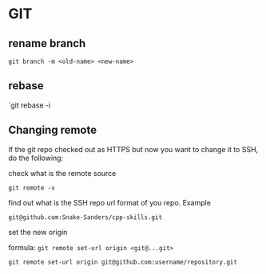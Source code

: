 # GIT

## rename branch 

`git branch -m <old-name> <new-name>`

## rebase

`git rebase -i <base-commit-id>

## Changing remote

If the git repo checked out as HTTPS but now you want to change it 
to SSH, do the following:

check what is the remote source

`git remote -v`

find out what is the SSH repo url format of you repo. Example 

`git@github.com:Snake-Sanders/cpp-skills.git`

set the new origin

formula: `git remote set-url origin <git@...git>`

`git remote set-url origin git@github.com:username/repository.git`

